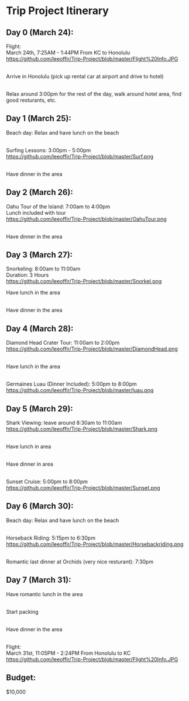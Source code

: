 # Trip Project Itinerary 

## Day 0 (March 24):

Flight: </br>
March 24th, 7:25AM - 1:44PM From KC to Honolulu </br>
https://github.com/leeoffir/Trip-Project/blob/master/Flight%20Info.JPG</br></br>

Arrive in Honolulu (pick up rental car at airport and drive to hotel) </br></br>

Relax around 3:00pm for the rest of the day, walk around hotel area, find good resturants, etc.

## Day 1 (March 25):
Beach day: Relax and have lunch on the beach</br></br>

Surfing Lessons: 3:00pm - 5:00pm </br>
https://github.com/leeoffir/Trip-Project/blob/master/Surf.png</br></br>

Have dinner in the area

## Day 2 (March 26):
Oahu Tour of the Island: 7:00am to 4:00pm </br>
Lunch included with tour</br>
https://github.com/leeoffir/Trip-Project/blob/master/OahuTour.png<br></br>

Have dinner in the area

## Day 3 (March 27):
Snorkeling: 8:00am to 11:00am</br>
Duration: 3 Hours</br>
https://github.com/leeoffir/Trip-Project/blob/master/Snorkel.png<br>

Have lunch in the area</br></br>

Have dinner in the area

## Day 4 (March 28):
Diamond Head Crater Tour: 11:00am to 2:00pm </br>
https://github.com/leeoffir/Trip-Project/blob/master/DiamondHead.png</br></br>

Have lunch in the area</br></br>

Germaines Luau (Dinner Included): 5:00pm to 8:00pm</br>
https://github.com/leeoffir/Trip-Project/blob/master/luau.png

## Day 5 (March 29): 
Shark Viewing: leave around 8:30am to 11:00am </br>
https://github.com/leeoffir/Trip-Project/blob/master/Shark.png</br></br>

Have lunch in area</br></br>

Have dinner in area</br></br>

Sunset Cruise: 5:00pm to 8:00pm</br>
https://github.com/leeoffir/Trip-Project/blob/master/Sunset.png

## Day 6 (March 30): 

Beach day: Relax and have lunch on the beach </br></br>

Horseback Riding: 5:15pm to 6:30pm </br>
https://github.com/leeoffir/Trip-Project/blob/master/Horsebackriding.png</br></br>

Romantic last dinner at Orchids (very nice resturant): 7:30pm

## Day 7 (March 31): 
Have romantic lunch in the area</br></br>

Start packing</br></br>

Have dinner in the area</br></br>

Flight: </br>
March 31st, 11:05PM - 2:24PM From Honolulu to KC </br>
https://github.com/leeoffir/Trip-Project/blob/master/Flight%20Info.JPG

## Budget: 
$10,000 
